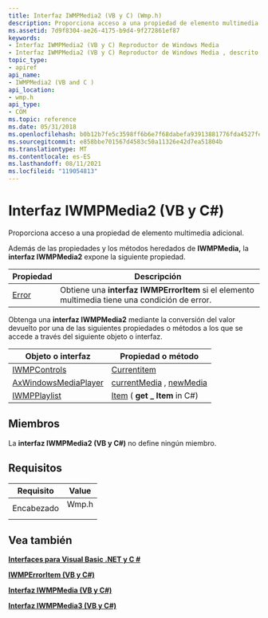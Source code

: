 ```yaml
---
title: Interfaz IWMPMedia2 (VB y C) (Wmp.h)
description: Proporciona acceso a una propiedad de elemento multimedia adicional.
ms.assetid: 7d9f8304-ae26-4175-b9d4-9f272861ef87
keywords:
- Interfaz IWMPMedia2 (VB y C) Reproductor de Windows Media
- Interfaz IWMPMedia2 (VB y C) Reproductor de Windows Media , descrito
topic_type:
- apiref
api_name:
- IWMPMedia2 (VB and C )
api_location:
- wmp.h
api_type:
- COM
ms.topic: reference
ms.date: 05/31/2018
ms.openlocfilehash: b0b12b7fe5c3598ff6b6e7f68dabefa93913881776fda4527fe0c0b31b2a94d1
ms.sourcegitcommit: e858bbe701567d4583c50a11326e42d7ea51804b
ms.translationtype: MT
ms.contentlocale: es-ES
ms.lasthandoff: 08/11/2021
ms.locfileid: "119054813"
---
```

# <a name="iwmpmedia2-vb-and-c-interface"></a>Interfaz IWMPMedia2 (VB y C#)

Proporciona acceso a una propiedad de elemento multimedia adicional.

Además de las propiedades y los métodos heredados de **IWMPMedia,** la **interfaz IWMPMedia2** expone la siguiente propiedad.



| Propiedad                                                 | Descripción                                                                   |
|----------------------------------------------------------|-------------------------------------------------------------------------------|
| [Error](wmplibiwmpmedia2-iwmpmedia2-error--vb-and-c.md) | Obtiene una **interfaz IWMPErrorItem** si el elemento multimedia tiene una condición de error. |



 

Obtenga una **interfaz IWMPMedia2** mediante la conversión del valor devuelto por una de las siguientes propiedades o métodos a los que se accede a través del siguiente objeto o interfaz.



| Objeto o interfaz                                               | Propiedad o método                                                                                                                |
|-------------------------------------------------------------------|-----------------------------------------------------------------------------------------------------------------------------------|
| [IWMPControls](iwmpcontrols--vb-and-c.md)                        | [Currentitem](wmplibiwmpcontrols-iwmpcontrols-currentitem--vb-and-c.md)                                                          |
| [AxWindowsMediaPlayer](axwindowsmediaplayer-object--vb-and-c.md) | [currentMedia](axwmplib-axwindowsmediaplayer-currentmedia--vb-and-c.md) , [newMedia](axwmplib-axwindowsmediaplayer-newmedia.md) |
| [IWMPPlaylist](iwmpplaylist--vb-and-c.md)                        | [Item](iwmpplaylist-item--vb-and-c.md) ( **get \_ Item** in C#)                                                                   |



 

## <a name="members"></a>Miembros

La **interfaz IWMPMedia2 (VB y C#)** no define ningún miembro.

## <a name="requirements"></a>Requisitos



| Requisito | Value |
|-------------------|----------------------------------------------------------------------------------|
| Encabezado<br/> | <dl> <dt>Wmp.h</dt> </dl> |



## <a name="see-also"></a>Vea también

<dl> <dt>

[**Interfaces para Visual Basic .NET y C #**](interfaces-for-visual-basic--net-and-c.md)
</dt> <dt>

[**IWMPErrorItem (VB y C#)**](iwmperroritem--vb-and-c.md)
</dt> <dt>

[**Interfaz IWMPMedia (VB y C#)**](iwmpmedia--vb-and-c.md)
</dt> <dt>

[**Interfaz IWMPMedia3 (VB y C#)**](iwmpmedia3--vb-and-c.md)
</dt> </dl>

 

 






